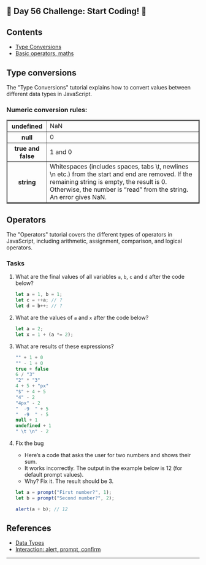 ## 🚀 Day 56 Challenge: Start Coding! 🚀

## Contents
- [Type Conversions](#type-conversions)
- [Basic operators, maths](#basic-operators-maths)

## Type conversions

The "Type Conversions" tutorial explains how to convert values between different data types in JavaScript.

### Numeric conversion rules:
<table border='2'>
    <tr> 
        <th>undefined</th>
        <td>NaN</td>
    </tr>
    <tr> 
        <th>null</th>
        <td>0</td>
    </tr>
    <tr> 
        <th>true and false</th>
        <td>1 and 0</td>
    </tr>
    <tr> 
        <th>string</th>
        <td>Whitespaces (includes spaces, tabs \t, newlines \n etc.) from the start and end are removed. If the remaining string is empty, the result is 0. Otherwise, the number is “read” from the string. An error gives NaN.</td>
    </tr>
</table>


## Operators
The "Operators" tutorial covers the different types of operators in JavaScript, including arithmetic, assignment, comparison, and logical operators.


### Tasks

1. What are the final values of all variables `a`, `b`, `c` and `d` after the code below?
    ```js
    let a = 1, b = 1;
    let c = ++a; // ?
    let d = b++; // ?
    ```
    
2. What are the values of `a` and `x` after the code below?
    ```js
    let a = 2;
    let x = 1 + (a *= 2);
    ```

3. What are results of these expressions?
    ```js
    "" + 1 + 0
    "" - 1 + 0
    true + false
    6 / "3"
    "2" * "3"
    4 + 5 + "px"
    "$" + 4 + 5
    "4" - 2
    "4px" - 2
    "  -9  " + 5
    "  -9  " - 5
    null + 1
    undefined + 1
    " \t \n" - 2
    ```

4. Fix the bug
    - Here’s a code that asks the user for two numbers and shows their sum.
    - It works incorrectly. The output in the example below is 12 (for default prompt values).
    - Why? Fix it. The result should be 3.

    ```js
    let a = prompt("First number?", 1);
    let b = prompt("Second number?", 2);

    alert(a + b); // 12
    ```


## References
- [Data Types](https://javascript.info/type-conversions)
- [Interaction: alert, prompt, confirm](https://javascript.info/operators)

---